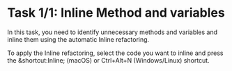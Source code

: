 # Task 1/1: Inline Method and variables

In this task, you need to identify unnecessary methods and variables and inline them using the automatic Inline refactoring.

<div class="hint" title="Shortcut for Inline refactoring">
To apply the Inline refactoring, select the code you want to inline and press the &shortcut:Inline; (macOS) or 
Ctrl+Alt+N (Windows/Linux) shortcut. 
</div>

